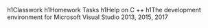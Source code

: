 h1Classwork
h1Homework Tasks
h1Help on C ++
h1The development environment for Microsoft Visual Studio 2013, 2015, 2017
